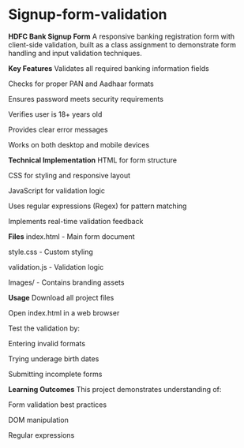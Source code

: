 # Signup-form-validation

**HDFC Bank Signup Form**
A responsive banking registration form with client-side validation, built as a class assignment to demonstrate form handling and input validation techniques.

**Key Features**
Validates all required banking information fields

Checks for proper PAN and Aadhaar formats

Ensures password meets security requirements

Verifies user is 18+ years old

Provides clear error messages

Works on both desktop and mobile devices

**Technical Implementation**
HTML for form structure

CSS for styling and responsive layout

JavaScript for validation logic

Uses regular expressions (Regex) for pattern matching

Implements real-time validation feedback

**Files**
index.html - Main form document

style.css - Custom styling

validation.js - Validation logic

Images/ - Contains branding assets

**Usage**
Download all project files

Open index.html in a web browser

Test the validation by:

Entering invalid formats

Trying underage birth dates

Submitting incomplete forms

**Learning Outcomes**
This project demonstrates understanding of:

Form validation best practices

DOM manipulation

Regular expressions
